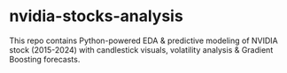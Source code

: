 # nvidia-stocks-analysis
This repo contains Python-powered EDA &amp; predictive modeling of NVIDIA stock (2015-2024) with candlestick visuals, volatility analysis &amp; Gradient Boosting forecasts.
